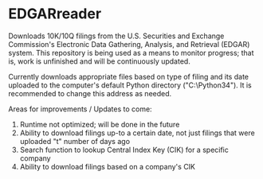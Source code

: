 # EDGARreader
Downloads 10K/10Q filings from the U.S. Securities and Exchange Commission's Electronic Data Gathering, Analysis, and Retrieval (EDGAR) system. This repository is being used as a means to monitor progress; that is, work is unfinished and will be continuously updated.

Currently downloads appropriate files based on type of filing and its date uploaded to the computer's default Python directory ("C:\Python34\"). It is recommended to change this address as needed.

Areas for improvements / Updates to come:
  1. Runtime not optimized; will be done in the future
  2. Ability to download filings up-to a certain date, not just filings that were uploaded "t" number of days ago
  3. Search function to lookup Central Index Key (CIK) for a specific company
  4. Ability to download  filings based on a company's CIK
